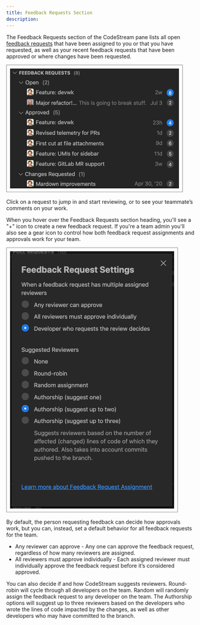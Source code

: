 ```yaml
---
title: Feedback Requests Section
description: 
---
```


The Feedback Requests section of the CodeStream pane lists all open [feedback
requests](../workflow/feedback-requests) that have been assigned to you or that
you have requested, as well as your recent feedback requests that have been
approved or where changes have been requested. 

![Feedback Requests Section](../assets/images/FRSection1.png)

Click on a request to jump in and start reviewing, or to see your teammate’s
comments on your work.

When you hover over the Feedback Requests section heading, you'll see a "+" icon
to create a new feedback request. If you're a team admin you'll also see a gear
icon to control how both feedback request assignments and approvals work for
your team. 

![Feedback Request Settings](../assets/images/FRTeamSettings.png)

By default, the person requesting feedback can decide how approvals work, but
you can, instead, set a default behavior for all feedback requests for the team.

* Any reviewer can approve - Any one can approve the feedback request,
  regardless of how many reviewers are assigned.
* All reviewers must approve individually - Each assigned reviewer must
  individually approve the feedback request before it’s considered approved.

You can also decide if and how CodeStream suggests reviewers. Round-robin will
cycle through all developers on the team. Random will randomly assign the
feedback request to any developer on the team. The Authorship options will
suggest up to three reviewers based on the developers who wrote the lines of
code impacted by the changes, as well as other developers who may have committed
to the branch.